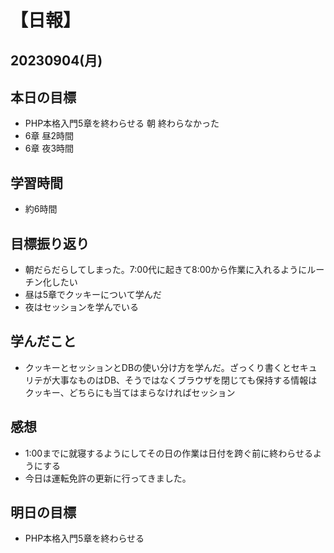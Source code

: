 # 【日報】
## 20230904(月)
## 本日の目標
- PHP本格入門5章を終わらせる 朝 終わらなかった
- 6章 昼2時間
- 6章 夜3時間

## 学習時間
- 約6時間

## 目標振り返り
- 朝だらだらしてしまった。7:00代に起きて8:00から作業に入れるようにルーチン化したい
- 昼は5章でクッキーについて学んだ
- 夜はセッションを学んでいる


## 学んだこと
- クッキーとセッションとDBの使い分け方を学んだ。ざっくり書くとセキュリテが大事なものはDB、そうではなくブラウザを閉じても保持する情報はクッキー、どちらにも当てはまらなければセッション

## 感想
- 1:00までに就寝するようにしてその日の作業は日付を跨ぐ前に終わらせるようにする
- 今日は運転免許の更新に行ってきました。

## 明日の目標
- PHP本格入門5章を終わらせる


